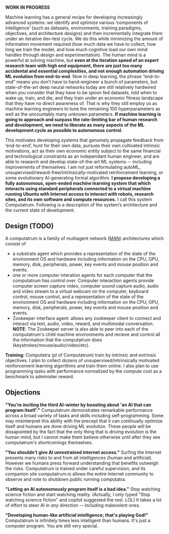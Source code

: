 **WORK IN PROGRESS**

Machine learning has a general recipe for developing increasingly advanced systems: we identify and optimize various ‘components of intelligence' (such as datasets, environments, training paradigms, objectives, and architecture designs) and then incrementally integrate them under an iterative dev-test cycle. We do this while minimizing the amount of information movement required (how much data we have to collect, how long we train the model, and how much cognitive load our own mind handles through design and experimentation). The human mind is a powerful at solving machine, but **even at the iteration speed of an expert research team with high end equipment, there are just too many accidental and essential complexities, and not enough automation driving ML evolution from end-to-end**. Now in deep learning, the phrase “end-to-end” means you don’t have to hand-engineer a bunch of parameters, but state-of-the-art deep neural networks today are still relatively hardwired when you consider that they have to be spoon fed datasets, told when to wake up, train, and die, and they train under an economic fitness landscape that they have no direct awareness of. That is why they still employ us as machine learning engineers to tune the remaining 100 hyperparameters as well as the uncountably many unknown parameters. **If machine learning is going to approach and surpass the rate-limiting bar of human research and development, we need to liberate as many aspects of the ML development cycle as possible to autonomous control.** 

This motivates developing systems that genuinely propagate feedback from ‘end-to-end’, hunt for their own data, pursues their own cultivated intrinsic motivations, act as their own economic entity subject to the same financial and technological constraints as an independant human engineer, and are able to research and develop state-of-the-art ML systems -- including improvements of themselves. I am not just reformulating autoML, unsupervised/reward-free/intrinsically-motivated reinforcement learning, or some evolutionary AI-generating formal algorithm. **I propose developing a fully autonomous, open-ended machine learning system that which interacts using standard peripherals connected to a virtual machine running Ubuntu with Internet access to interact with robots, research sites, and its own software and compute resources.** I call this system Computatrum. Following is a description of the system’s architecture and the current state of development.

## Design (TODO)

A computatrum is a family of multiagent network ([MAN](/projects/the-multi-agent-network)) architectures which consist of
- a substrate agent which provides a representation of the state of the environment OS and hardware including information on the CPU, GPU, memory, disk, peripherals, power, key events and mouse position and events. 
- one or more computer interation agents for each computer that the computatrum has control over. Computer interaction agents provide computer screen capture video, computer sound capture audio, audio and video stream to a virtual webcam on the computer, keyboard control, mouse control, and a representation of the state of the environment OS and hardware including information on the CPU, GPU, memory, disk, peripherals, power, key events and mouse position and events. 
- Zookeeper interface agent: allows any zookeeper client to connect and interact via text, audio, video, reward, and multimodal conversation. **NOTE**: The Zookeeper server is also able to peer into each of the computatrum's child machine environments and recieve and control all the information that the computatrum does (keystrokes/mouse/audio/video/etc).

**Training:** Computatra (pl of Computatrum) train by intrinsic and extrinsic objectives. I plan to collect dozens of unsupervised/intrinsically motivated reinforcement learning algorithms and train them online. I also plan to use programming tasks with performance normalized by the compute cost as a benchmark to administer reward.

## Objections

**"You're inciting the third AI-winter by boasting about 'an AI that can program itself'."** Computatrum demonstrates remarkable performance across a broad variety of tasks and skills including self-programming. Some may misinterpret this ability with the precept that it can continually optimize itself and humans are done driving ML evolution. These people will be dissapointed by the fact that the only thing that is driving evolution is the human mind, but I cannot make them believe otherwise until after they see computatrum's shortcomings themselves.

**"You shouldn't give AI unrestrained internet access."** Surfing the Internet presents many risks to and from all intelligences (human and artificial). However we humans press forward understanding that benefits outweigh the risks. Computatrum is trained under careful supervision, and its companion site computatrum.io allows the entire Internet community to observe and vote to shutdown public running computatra.

**"Letting an AI autonomously program itself is a bad idea."** Stop watching science fiction and start watching reality. (Actually, I only typed "Stop watching science fiction" and copilot suggested the rest. LOL) It takes a lot of effort to steer AI in *any* direction -- including malevolent ones.

**"Developing human-like artificial intelligence; that's playing God!"** Computatrum is infinitely times less intelligent than humans. It's just a computer program. You are still very special.
